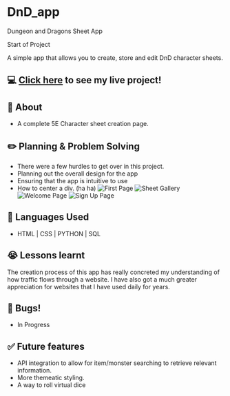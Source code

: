 # DnD_app

Dungeon and Dragons Sheet App

Start of Project

A simple app that allows you to create, store and edit DnD character sheets.

## :computer: [Click here](https://dnd-character-sheet-app.onrender.com/home) to see my live project!

## :page_facing_up: About

- A complete 5E Character sheet creation page.

## :pencil2: Planning & Problem Solving

- There were a few hurdles to get over in this project.
- Planning out the overall design for the app
- Ensuring that the app is intuitive to use
- How to center a div. (ha ha)
  ![First Page](https://i.imgur.com/q63SDGx.png)
  ![Sheet Gallery](https://i.imgur.com/na8MwXt.png)
  ![Welcome Page](https://i.imgur.com/7Fmi7A0.png)
  ![Sign Up Page](https://i.imgur.com/oyvYWRA.png)

## :rocket: Languages Used

- HTML | CSS | PYTHON | SQL

## :sob: Lessons learnt

The creation process of this app has really concreted my understanding of how traffic flows through a website. I have also got a much greater appreciation for websites that I have used daily for years.

## :poop: Bugs!

- In Progress

## :white_check_mark: Future features

- API integration to allow for item/monster searching to retrieve relevant information.
- More themeatic styling.
- A way to roll virtual dice

